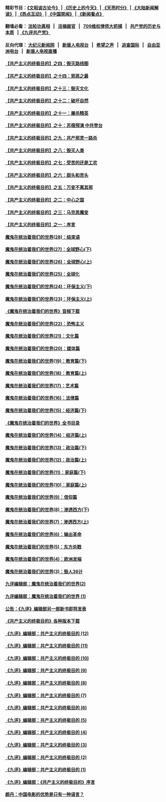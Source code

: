 #### 精彩节目：[《文昭谈古论今》](http://134.209.198.168/wenzhao) | [《历史上的今天》](http://134.209.198.168/today-in-history) | [《天亮时分》](http://134.209.198.168/tianliang) | [《大陆新闻解读》](http://134.209.198.168/ntdtv-comedy) | [《热点互动》](http://134.209.198.168/ntdtv-rdhd)  | [《中国禁闻》](http://134.209.198.168/ntdtv-news) | [《新闻看点》](http://134.209.198.168/news-insight) 

  #### 翻墙必看： [法轮功真相](http://134.209.198.168:10000/videos/truth.html) &nbsp;&nbsp;|&nbsp;&nbsp; [活摘器官](http://134.209.198.168:10000/videos/res/Organs/) &nbsp;&nbsp;|&nbsp;&nbsp; [709维权律师大抓捕](http://134.209.198.168:10000/videos/709/) &nbsp;&nbsp;|&nbsp;&nbsp; [共产党的历史与本质](http://134.209.198.168:10000/videos/ccp.html) &nbsp;&nbsp;| [《九评共产党》](http://134.209.198.168:10000/videos/jiuping/) 

#### 反向代理： [大纪元新闻网](http://134.209.198.168:10080/) &nbsp;&nbsp;|&nbsp;&nbsp; [新唐人电视台](http://134.209.198.168:8000/) &nbsp;&nbsp;|&nbsp;&nbsp; [希望之声](http://134.209.198.168:8200/) &nbsp;&nbsp;|&nbsp;&nbsp; [追查国际](http://134.209.198.168:10010/) &nbsp;&nbsp;|&nbsp;&nbsp; [自由亚洲电台](http://134.209.198.168:9800/) &nbsp;&nbsp;|&nbsp;&nbsp; [新唐人电视直播](http://134.209.198.168/) 

#### [【共产主义的终极目的】之四：毁灭路线图](../pages/nsc422/n11086284.md?t=04042137) 

#### [【共产主义的终极目的】之十四：邪恶之最](../pages/nsc422/n11150249.md?t=04042137) 

#### [【共产主义的终极目的】之十三：毁灭文化](../pages/nsc422/n11135227.md?t=04042137) 

#### [【共产主义的终极目的】之十二：破坏自然](../pages/nsc422/n11135214.md?t=04042137) 

#### [【共产主义的终极目的】之十一：屠杀精英](../pages/nsc422/n11118442.md?t=04042137) 

#### [【共产主义的终极目的】之十：苏俄预演 中共登台](../pages/nsc422/n11118424.md?t=04042137) 

#### [【共产主义的终极目的】之九：共产邪灵一路杀](../pages/nsc422/n11114139.md?t=04042137) 

#### [【共产主义的终极目的】之八：毁灭人类](../pages/nsc422/n11108503.md?t=04042137) 

#### [【共产主义的终极目的】之七：受苦的还是工农](../pages/nsc422/n11101809.md?t=04042137) 

#### [【共产主义的终极目的】之六：甜头和苦头](../pages/nsc422/n11096971.md?t=04042137) 

#### [【共产主义的终极目的】之五：万变不离其邪](../pages/nsc422/n11091285.md?t=04042137) 

#### [【共产主义的终极目的】之二：中心之国](../pages/nsc422/n11047728.md?t=04042137) 

#### [【共产主义的终极目的】之三：马克思魔变](../pages/nsc422/n11061941.md?t=04042137) 

#### [【共产主义的终极目的】之一：序言](../pages/nsc422/n11086077.md?t=04042137) 

#### [魔鬼在统治着我们的世界(28)：结束语](../pages/nsc422/n10936246.md?t=04042137) 

#### [魔鬼在统治着我们的世界(27)：全球野心(下)](../pages/nsc422/n10928319.md?t=04042137) 

#### [魔鬼在统治着我们的世界(26)：全球野心(上)](../pages/nsc422/n10900318.md?t=04042137) 

#### [魔鬼在统治着我们的世界(25)：全球化](../pages/nsc422/n10788205.md?t=04042137) 

#### [魔鬼在统治着我们的世界(24)：环保主义(下)](../pages/nsc422/n10695307.md?t=04042137) 

#### [魔鬼在统治着我们的世界(23)：环保主义(上)](../pages/nsc422/n10688613.md?t=04042137) 

#### [《魔鬼在统治着我们的世界》音频下载](../pages/nsc422/n10635553.md?t=04042137) 

#### [魔鬼在统治着我们的世界(22)：恐怖主义](../pages/nsc422/n10614727.md?t=04042137) 

#### [魔鬼在统治着我们的世界(21)：文化篇](../pages/nsc422/n10597706.md?t=04042137) 

#### [魔鬼在统治着我们的世界(20)：媒体篇](../pages/nsc422/n10586579.md?t=04042137) 

#### [魔鬼在统治着我们的世界(19)：教育篇(下)](../pages/nsc422/n10564808.md?t=04042137) 

#### [魔鬼在统治着我们的世界(18)：教育篇(上)](../pages/nsc422/n10526970.md?t=04042137) 

#### [魔鬼在统治着我们的世界(17)：艺术篇](../pages/nsc422/n10499093.md?t=04042137) 

#### [魔鬼在统治着我们的世界(16)：法律篇](../pages/nsc422/n10485969.md?t=04042137) 

#### [魔鬼在统治着我们的世界(15)：经济篇(下)](../pages/nsc422/n10469975.md?t=04042137) 

#### [《魔鬼在统治着我们的世界》全书目录](../pages/nsc422/n10464261.md?t=04042137) 

#### [魔鬼在统治着我们的世界(14)：经济篇(上)](../pages/nsc422/n10457370.md?t=04042137) 

#### [魔鬼在统治着我们的世界(13)：政治篇(下)](../pages/nsc422/n10448270.md?t=04042137) 

#### [魔鬼在统治着我们的世界(12)：政治篇(上)](../pages/nsc422/n10444576.md?t=04042137) 

#### [魔鬼在统治着我们的世界(11)：家庭篇(下)](../pages/nsc422/n10440961.md?t=04042137) 

#### [魔鬼在统治着我们的世界(10)：家庭篇(上)](../pages/nsc422/n10435448.md?t=04042137) 

#### [魔鬼在统治着我们的世界(9)：信仰篇](../pages/nsc422/n10432159.md?t=04042137) 

#### [魔鬼在统治着我们的世界(8)：渗透西方(下)](../pages/nsc422/n10429603.md?t=04042137) 

#### [魔鬼在统治着我们的世界(7)：渗透西方(上)](../pages/nsc422/n10426013.md?t=04042137) 

#### [魔鬼在统治着我们的世界(6)：输出革命](../pages/nsc422/n10421536.md?t=04042137) 

#### [魔鬼在统治着我们的世界(5)：东方杀戮](../pages/nsc422/n10417707.md?t=04042137) 

#### [魔鬼在统治着我们的世界(4)：欧洲发端](../pages/nsc422/n10414890.md?t=04042137) 

#### [魔鬼在统治着我们的世界(3)：毁人36计](../pages/nsc422/n10411583.md?t=04042137) 

#### [九评编辑部：魔鬼在统治着我们的世界(2)](../pages/nsc422/n10410036.md?t=04042137) 

#### [九评编辑部：魔鬼在统治着我们的世界 (1)](../pages/nsc422/n10406825.md?t=04042137) 

#### [公告：《九评》编辑部另一部新书即将发表](../pages/nsc422/n10405104.md?t=04042137) 

#### [《共产主义的终极目的》各种版本下载](../pages/nsc422/n10022138.md?t=04042137) 

#### [《九评》编辑部：共产主义的终极目的 (12)](../pages/nsc422/n9933272.md?t=04042137) 

#### [《九评》编辑部：共产主义的终极目的 (11)](../pages/nsc422/n9924973.md?t=04042137) 

#### [《九评》编辑部：共产主义的终极目的 (10)](../pages/nsc422/n9920883.md?t=04042137) 

#### [《九评》编辑部：共产主义的终极目的 (9)](../pages/nsc422/n9916363.md?t=04042137) 

#### [《九评》编辑部：共产主义的终极目的 (8)](../pages/nsc422/n9912488.md?t=04042137) 

#### [《九评》编辑部：共产主义的终极目的 (7)](../pages/nsc422/n9901176.md?t=04042137) 

#### [《九评》编辑部：共产主义的终极目的 (6)](../pages/nsc422/n9899359.md?t=04042137) 

#### [《九评》编辑部：共产主义的终极目的 (5)](../pages/nsc422/n9893174.md?t=04042137) 

#### [《九评》编辑部：共产主义的终极目的 (4)](../pages/nsc422/n9891246.md?t=04042137) 

#### [《九评》编辑部：共产主义的终极目的 (3)](../pages/nsc422/n9879879.md?t=04042137) 

#### [《九评》编辑部：共产主义的终极目的 (2)](../pages/nsc422/n9876205.md?t=04042137) 

#### [《九评》编辑部：共产主义的终极目的 (1)](../pages/nsc422/n9865857.md?t=04042137) 

#### [《九评》编辑部：《共产主义的终极目的》序言](../pages/nsc422/n9862666.md?t=04042137) 

#### [颜丹：中国电影的优势是只有一种语言？](../pages/nsc422/n9583062.md?t=04042137) 

